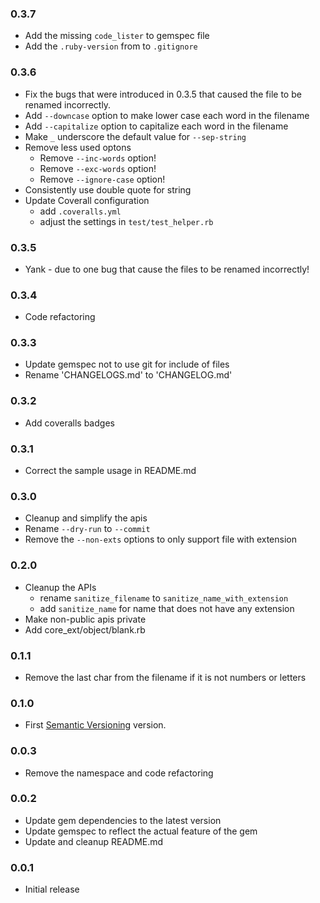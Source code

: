 ### 0.3.7

* Add the missing `code_lister` to gemspec file
* Add the `.ruby-version` from to `.gitignore`

### 0.3.6

* Fix the bugs that were introduced in 0.3.5 that caused the file to be renamed
  incorrectly.
* Add `--downcase` option to make lower case each word in the filename
* Add `--capitalize` option to capitalize each word in the filename
* Make `_` underscore the default value for `--sep-string`
* Remove less used optons
  - Remove `--inc-words` option!
  - Remove `--exc-words` option!
  - Remove `--ignore-case` option!
* Consistently use double quote for string
* Update Coverall configuration
  - add `.coveralls.yml`
  - adjust the settings in `test/test_helper.rb`

### 0.3.5

* Yank - due to one bug that cause the files to be renamed incorrectly!

### 0.3.4

* Code refactoring

### 0.3.3

* Update gemspec not to use git for include of files
* Rename 'CHANGELOGS.md' to 'CHANGELOG.md'

### 0.3.2

* Add coveralls badges

### 0.3.1

* Correct the sample usage in README.md

### 0.3.0

* Cleanup and simplify the apis
* Rename `--dry-run` to `--commit`
* Remove the `--non-exts` options to only support file with extension

### 0.2.0

* Cleanup the APIs
  * rename `sanitize_filename` to `sanitize_name_with_extension`
  * add `sanitize_name` for name that does not have any extension
* Make non-public apis private
* Add core_ext/object/blank.rb

### 0.1.1

* Remove the last char from the filename if it is not numbers or letters

### 0.1.0

* First [Semantic Versioning][] version.

### 0.0.3

* Remove the namespace and code refactoring

### 0.0.2

* Update gem dependencies to the latest version
* Update gemspec to reflect the actual feature of the gem
* Update and cleanup README.md

### 0.0.1

* Initial release

[Semantic Versioning]: http://semver.org
